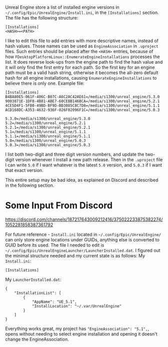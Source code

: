Unreal Engine store a list of installed engine versions in `~/.config/Epic/UnrealEngine/Install.ini`, in the `[Installations]` section.
The file has the following structure:
```
[Installations]
<HASH>=<PATH>
```

I like to edit this file to add entries with more descriptive names, instead of hash values.
Those names can be used as `EngineAssociation` in `.uproject` files.
Such entries should be placed after the `<HASH>` entries, because of how `FDesktopPlatformLinux::EnumerateEngineInstallations` processes the list.
It does reverse look-ups from the engine path to find the hash value and it will only find the first entry for each path.
So the first key for an engine path must be a valid hash string, otherwise it becomes the all-zero default hash for all engine installations, causing `EnumerateEngineInstallations` to believe there is only one.
Example file:
```
[Installations]
B4BA80E5-061F-406C-B07C-A6C2AC42AE61=/media/s1300/unreal_engine/5.3.0
9003871E-1DF8-4B81-ABE7-60CEBB146BCA=/media/s1300/unreal_engine/5.2.1
4CE5D4F1-5FB0-49BD-BF9D-BD3085C8C7D8=/media/s1300/unreal_engine/5.1.1
ACD168DC-A353-4632-936F-026F02096F1C=/media/s1300/unreal_engine/5.0.3

5.3.0=/media/s1300/unreal_engine/5.3.0
5.2=/media/s1300/unreal_engine/5.2.1
5.2.1=/media/s1300/unreal_engine/5.2.1
5.1=/media/s1300/unreal_engine/5.1.1
5.1.1=/media/s1300/unreal_engine/5.1.1
5.0=/media/s1300/unreal_engine/5.0.3
5.0.3=/media/s1300/unreal_engine/5.0.3
```

I list both two-digit and three digit version numbers, and update the two-digit version whenever I install a new path release.
Then in the `.uproject` file I can write `5.0` if I want whatever is the latest `5.0` version, and `5.0.3` if I want that exact version.

This entire setup may be bad idea, as explained on Discord and described in the following section.


# Some Input From Discord

https://discord.com/channels/187217643009212416/375022233875382274/1052281858387361792

For future reference - `Install.ini` located in `~/.config/Epic/UnrealEngine/` can only store engine locations under GUIDs, anything else is converted to GUID before its used. The file I needed to edit is `~/.config/Epic/UnrealEngineLauncher/LauncherInstalled.dat`. I figured out the minimal structure needed and my current state is as follows: My `Install.ini`:

```
[Installations]
```

My `LauncherInstalled.dat`:

```
{
    "InstallationList": [
        {
            "AppName": "UE_5.1",
            "InstallLocation": "~/.var/UnrealEngine"
        }
    ]
}
```

Everything works great, my project has `"EngineAssociation": "5.1",`, opens without needing to select engine installation and opening it doesn't change the EngineAssociation.


